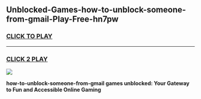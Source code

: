 
## Unblocked-Games-how-to-unblock-someone-from-gmail-Play-Free-hn7pw
<h3>
<a href="https://premium76.site?title=how-to-unblock-someone-from-gmail&ref=10A">CLICK TO PLAY</a></h3>
<hr>

<h3>
<a href="https://premium76.site?title=how-to-unblock-someone-from-gmail&ref=10A">CLICK 2 PLAY</a>
  
</h3>

<a href="https://premium76.site?title=how-to-unblock-someone-from-gmail&ref=10A"><img src="https://clearcache.store/games.png"></a>


**how-to-unblock-someone-from-gmail games unblocked: Your Gateway to Fun and Accessible Online Gaming**
